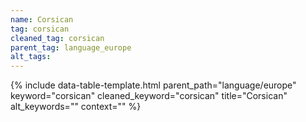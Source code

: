 ```yaml
---
name: Corsican
tag: corsican
cleaned_tag: corsican
parent_tag: language_europe
alt_tags: 
---
```


{% include data-table-template.html 
  parent_path="language/europe" 
  keyword="corsican" 
  cleaned_keyword="corsican" 
  title="Corsican"
  alt_keywords=""
  context=""
%}

